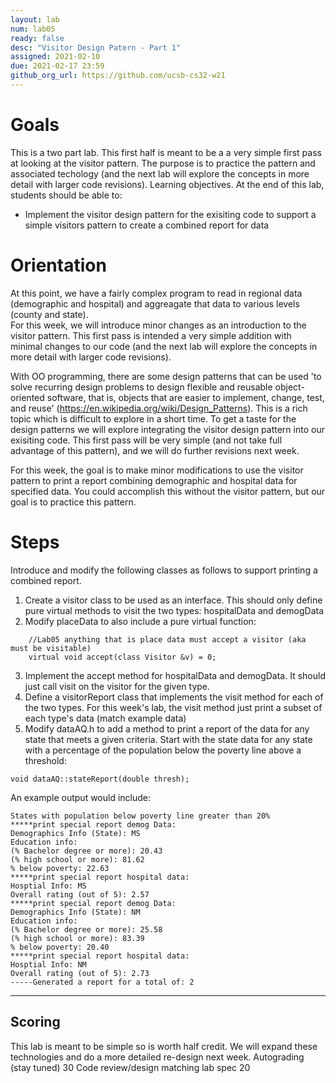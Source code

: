 ```yaml
---
layout: lab
num: lab05	
ready: false
desc: "Visitor Design Patern - Part 1"
assigned: 2021-02-10
due: 2021-02-17 23:59
github_org_url: https://github.com/ucsb-cs32-w21
---
```


Goals
=====

This is a two part lab.  This first half is meant to be a a very simple first pass at looking at the visitor pattern.  The purpose is to practice the pattern and associated techology (and the next lab will explore the concepts in more detail with larger code revisions).  Learning objectives. At the end of this lab, students should be able to:

-  Implement the visitor design pattern for the exisiting code to support a simple visitors pattern to create a combined report for data


Orientation
============
At this point, we have a fairly complex program to read in regional data (demographic and hospital) and aggreagate that data to various levels (county and state).  
For this week, we will introduce minor changes as an introduction to the visitor pattern.  This first pass is intended a very simple addition with minimal changes to our code (and the next lab will explore the concepts in more detail with larger code revisions). 

With OO programming, there are some design patterns that can be used 'to solve recurring design problems to design flexible and reusable object-oriented software, that is, objects that are easier to implement, change, test, and reuse' (https://en.wikipedia.org/wiki/Design_Patterns).  This is a rich topic which is difficult to explore in a short time.  To get a taste for the design patterns we will explore integrating the visitor design pattern into our exisiting code.  This first pass will be very simple (and not take full advantage of this pattern), and we will do further revisions next week.

For this week, the goal is to make minor modifications to use the visitor pattern to print a report combining demographic and hospital data for specified data.  You could accomplish this without the visitor pattern, but our goal is to practice this pattern.


Steps
============
Introduce and modify the following classes as follows to support printing a combined report.
1) Create a visitor class to be used as an interface.  This should only define pure virtual methods to visit the two types: hospitalData and demogData
2) Modify placeData to also include a pure virtual function:
```
    //Lab05 anything that is place data must accept a visitor (aka must be visitable)
    virtual void accept(class Visitor &v) = 0;
```
3) Implement the accept method for hospitalData and demogData.  It should just call visit on the visitor for the given type.
4) Define a visitorReport class that implements the visit method for each of the two types.  For this week's lab, the visit method just print a subset of each type's data (match example data)
5) Modify dataAQ.h to add a method to print a report of the data for any state that meets a given criteria.  Start with the state data for any state with a percentage of the population below the poverty line above a threshold:
```
void dataAQ::stateReport(double thresh);
```

An example output would include:
```
States with population below poverty line greater than 20%
*****print special report demog Data: 
Demographics Info (State): MS
Education info: 
(% Bachelor degree or more): 20.43
(% high school or more): 81.62
% below poverty: 22.63
*****print special report hospital data:
Hosptial Info: MS
Overall rating (out of 5): 2.57
*****print special report demog Data: 
Demographics Info (State): NM
Education info: 
(% Bachelor degree or more): 25.58
(% high school or more): 83.39
% below poverty: 20.40
*****print special report hospital data:
Hosptial Info: NM
Overall rating (out of 5): 2.73
-----Generated a report for a total of: 2
```

------
Scoring
--------
This lab is meant to be simple so is worth half credit.  We will expand these technologies and do a more detailed re-design next week.
Autograding (stay tuned) 30
Code review/design matching lab spec 20


